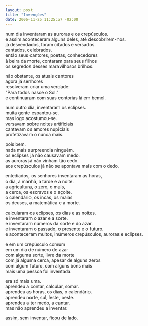 ```yaml
--- 
layout: post
title: "Invenções"
date: 2006-11-25 11:25:57 -02:00
---
```


num dia inventaram as auroras e os crepúsculos.  
e assim aconteceram alguns deles, até descobrirem-nos.  
já desvendados, foram citados e versados.  
cantados, celebrados.  
então seus cantores, poetas, conhecedores  
à beira da morte, contaram para seus filhos  
os segredos desses maravilhosos brilhos.  
  
não obstante, os atuais cantores  
agora já senhores  
resolveram criar uma verdade:  
"Para todos nasce o Sol."  
e continuaram com suas contorias lá em bemol.  
  
num outro dia, inventaram os eclipses.  
muita gente espantou-se.  
mas logo acostumou-se.  
versavam sobre noites artificiais  
cantavam os amores nupiciais  
profetizavam o nunca mais.  
  
pois bem.  
nada mais surpreendia ninguém.  
os eclipses já não causavam medo.  
as auroras já não vinham tão cedo.  
aos crepúsculos já não se apontava mais com o dedo.  
  
entediados, os senhores inventaram as horas,  
o dia, a manhã, a tarde e a noite.  
a agricultura, o zero, o mais,  
a cerca, os escravos e o açoite.  
o calendário, os incas, os maias  
os deuses, a matemática e a morte.  
  
calcularam os eclipses, os dias e as noites.  
e inventaram o azar e a sorte.  
e inventaram números da sorte e do azar.  
e inventaram o passado, o presente e o futuro.  
e aconteceram muitos, inúmeros crepúsculos, auroras e eclipses.  
  
e em um crepúsculo comum  
em um dia de número de azar  
com alguma sorte, livre da morte  
com já alguma cerca, apesar de alguns zeros  
com algum futuro, com alguns bons mais  
mais uma pessoa foi inventada.  
  
era só mais uma.  
aprendeu a contar, calcular, somar.  
aprendeu as horas, os dias, o calendário.  
aprendeu norte, sul, leste, oeste.  
aprendeu a ter medo, a cantar.  
mas não aprendeu a inventar.  
  
assim, sem inventar, ficou de lado.  
